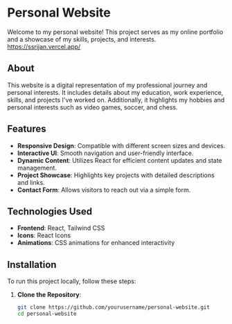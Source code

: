 # Personal Website

Welcome to my personal website! This project serves as my online portfolio and a showcase of my skills, projects, and interests.
https://ssrijan.vercel.app/

## About

This website is a digital representation of my professional journey and personal interests. It includes details about my education, work experience, skills, and projects I've worked on. Additionally, it highlights my hobbies and personal interests such as video games, soccer, and chess.

## Features

- **Responsive Design**: Compatible with different screen sizes and devices.
- **Interactive UI**: Smooth navigation and user-friendly interface.
- **Dynamic Content**: Utilizes React for efficient content updates and state management.
- **Project Showcase**: Highlights key projects with detailed descriptions and links.
- **Contact Form**: Allows visitors to reach out via a simple form.

## Technologies Used

- **Frontend**: React, Tailwind CSS
- **Icons**: React Icons
- **Animations**: CSS animations for enhanced interactivity

## Installation

To run this project locally, follow these steps:

1. **Clone the Repository**:

   ```bash
   git clone https://github.com/yourusername/personal-website.git
   cd personal-website
